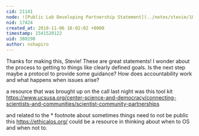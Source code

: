 ```yaml
---
cid: 21141
node: ![Public Lab Developing Partnership Statement](../notes/stevie/10-29-2018/public-lab-developing-partnership-statement)
nid: 17424
created_at: 2018-11-06 16:02:02 +0000
timestamp: 1541520122
uid: 380298
author: nshapiro
---
```


Thanks for making this, Stevie! These are great statements! I wonder about the process to getting to things like clearly defined goals. Is the next step maybe a protocol to provide some guidance? How does accountability work and what happens when issues arise? 

a resource that was brought up on the call last night was this tool kit https://www.ucsusa.org/center-science-and-democracy/connecting-scientists-and-communities/scientist-community-partnerships

and related to the * footnote about sometimes things need to not be public this https://ethicalos.org/ could be a resource in thinking about when to OS and when not to. 